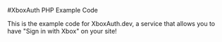 #XboxAuth PHP Example Code

This is the example code for XboxAuth.dev, a service that allows you to have "Sign in with Xbox" on your site!
